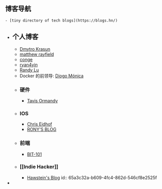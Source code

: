## 博客导航
	- [tiny directory of tech blogs](https://blogs.hn/)
- ## 个人博客
	- [Dmytro Krasun](https://dmytrokrasun.com/)
	- [matthew rayfield](https://matthewrayfield.com/)
	- [conge](https://conge.livingwithfcs.org/)
	- [ryan4yin](https://thiscute.world/)
	- [Randy Lu](https://lutaonan.com/)
	- Docker 的前领导: [Diogo Mónica](https://blog.diogomonica.com/)
	- ### 硬件
		- [Tavis Ormandy](https://lock.cmpxchg8b.com/)
	- ### IOS
		- [Chris Eidhof](https://chris.eidhof.nl/)
		- [RONY'S BLOG](https://www.fadel.io/blog/)
	- ### 前端
		- [BIT-101](https://www.bit-101.com/blog/)
	- ### [[Indie Hacker]]
		- [Hawstein's Blog](https://hawstein.com/)
		  id:: 65a3c32a-b609-4fc4-862d-546cf8e2525f
-